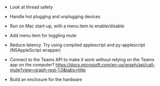 * Look at thread safety

* Handle hot plugging and unplugging devices

* Run on Mac start-up, with a menu item to enable/disable

* Add menu item for toggling mute

* Reduce latency. Try using compiled applescript and
  py-applescript (NSAppleScript wrapper)

* Connect to the Teams API to make it work without relying on the Teams app on the computer?
  https://docs.microsoft.com/en-us/graph/api/call-mute?view=graph-rest-1.0&tabs=http

* Build an enclosure for the hardware
